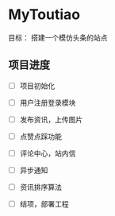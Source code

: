 

# MyToutiao

目标： 搭建一个模仿头条的站点

## 项目进度

- [ ] 项目初始化
- [ ] 用户注册登录模块
- [ ] 发布资讯，上传图片
- [ ] 点赞点踩功能
- [ ] 评论中心，站内信
- [ ] 异步通知
- [ ] 资讯排序算法
- [ ] 结项，部署工程





